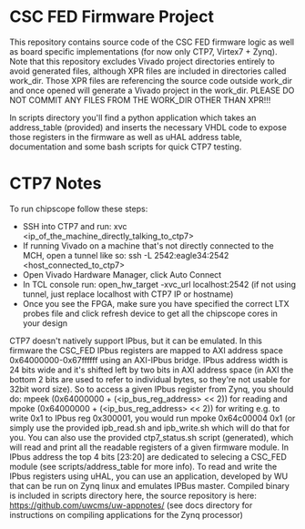 CSC FED Firmware Project
========================

This repository contains source code of the CSC FED firmware logic as well as board specific implementations (for now only CTP7, Virtex7 + Zynq).
Note that this repository excludes Vivado project directories entirely to avoid generated files, although XPR files are included in directories called work_dir. Those XPR files are referencing the source code outside work_dir and once opened will generate a Vivado project in the work_dir. PLEASE DO NOT COMMIT ANY FILES FROM THE WORK_DIR OTHER THAN XPR!!! 

In scripts directory you'll find a python application which takes an address_table (provided) and inserts the necessary VHDL code to expose those registers in the firmware as well as uHAL address table, documentation and some bash scripts for quick CTP7 testing.

CTP7 Notes
==========

To run chipscope follow these steps:
   * SSH into CTP7 and run: xvc \<ip_of_the_machine_directly_talking_to_ctp7\>
   * If running Vivado on a machine that's not directly connected to the MCH, open a tunnel like so: ssh -L 2542:eagle34:2542 \<host_connected_to_ctp7\>
   * Open Vivado Hardware Manager, click Auto Connect
   * In TCL console run: open_hw_target -xvc_url localhost:2542 (if not using tunnel, just replace localhost with CTP7 IP or hostname)
   * Once you see the FPGA, make sure you have specified the correct LTX probes file and click refresh device to get all the chipscope cores in your design

CTP7 doesn't natively support IPbus, but it can be emulated. In this firmware the CSC_FED IPbus registers are mapped to AXI address space 0x64000000-0x67ffffff using an AXI-IPbus bridge. IPbus address width is 24 bits wide and it's shifted left by two bits in AXI address space (in AXI the bottom 2 bits are used to refer to individual bytes, so they're not usable for 32bit word size). So to access a given IPbus register from Zynq, you should do: mpeek (0x64000000 + (\<ip_bus_reg_address\> \<\< 2)) for reading and mpoke (0x64000000 + (\<ip_bus_reg_address\> \<\< 2)) for writing e.g. to write 0x1 to IPbus reg 0x300001, you would run mpoke 0x64c00004 0x1 (or simply use the provided ipb_read.sh and ipb_write.sh which will do that for you. You can also use the provided ctp7_status.sh script (generated), which will read and print all the readable registers of a given firmware module. In IPbus address the top 4 bits [23:20] are dedicated to selecing a CSC_FED module (see scripts/address_table for more info).
To read and write the IPbus registers using uHAL, you can use an application, developed by WU that can be run on Zynq linux and emulates IPBus master. Compiled binary is included in scripts directory here, the source repository is here: https://github.com/uwcms/uw-appnotes/  (see docs directory for instructions on compiling applications for the Zynq processor)
